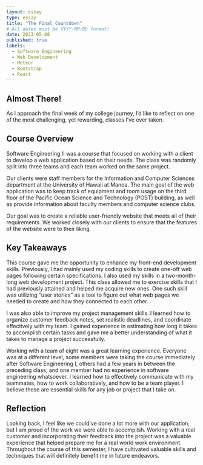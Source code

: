 ```yaml
---
layout: essay
type: essay
title: "The Final Countdown"
# All dates must be YYYY-MM-DD format!
date: 2023-05-08
published: true
labels:
  - Software Engineering
  - Web Development
  - Meteor
  - Bootstrap
  - React
---
```


## Almost There!

As I approach the final week of my college journey, I’d like to reflect on one of the most challenging, yet rewarding, classes I’ve ever taken.

## Course Overview

Software Engineering II was a course that focused on working with a client to develop a web application based on their needs. The class was randomly split into three teams and each team worked on the same project.

Our clients were staff members for the Information and Computer Sciences department at the University of Hawaii at Manoa. The main goal of the web application was to keep track of equipment and room usage on the third floor of the Pacific Ocean Science and Technology (POST) building, as well as provide information about faculty members and computer science clubs.

Our goal was to create a reliable user-friendly website that meets all of their requirements. We worked closely with our clients to ensure that the features of the website were to their liking.

## Key Takeaways

This course gave me the opportunity to enhance my front-end development skills. Previously, I had mainly used my coding skills to create one-off web pages following certain specifications. I also used my skills in a two-month-long web development project. This class allowed me to exercise skills that I had previously attained and helped me acquire new ones. One such skill was utilizing “user stories” as a tool to figure out what web pages we needed to create and how they connected to each other.

I was also able to improve my project management skills. I learned how to organize customer feedback notes, set realistic deadlines, and coordinate effectively with my team. I gained experience in estimating how long it takes to accomplish certain tasks and gave me a better understanding of what it takes to manage a project successfully.

Working with a team of eight was a great learning experience. Everyone was at a different level, some members were taking the course immediately after Software Engineering I, others had a few years in between the preceding class, and one member had no experience in software engineering whatsoever. I learned how to effectively communicate with my teammates, how to work collaboratively, and how to be a team player. I believe these are essential skills for any job or project that I take on.

## Reflection
Looking back, I feel like we could’ve done a lot more with our application, but I am proud of the work we were able to accomplish. Working with a real customer and incorporating their feedback into the project was a valuable experience that helped prepare me for a real world work environment. Throughout the course of this semester, I have cultivated valuable skills and techniques that will definitely benefit me in future endeavors.
